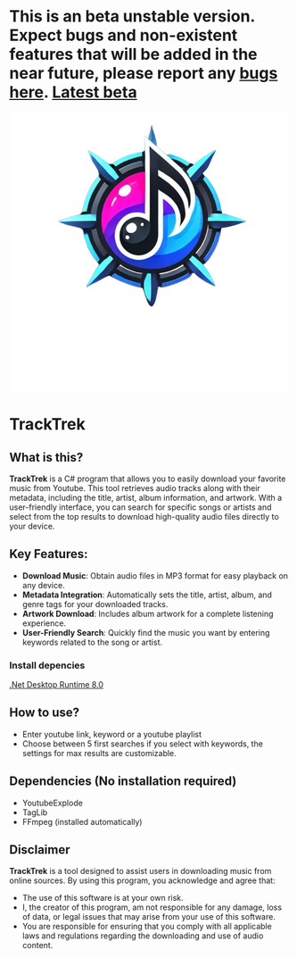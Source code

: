 # This is an beta unstable version. Expect bugs and non-existent features that will be added in the near future, please report any [bugs here](https://github.com/Alleexx129/TrackTrek-CS/issues). [Latest beta](https://github.com/Alleexx129/TrackTrek-CS/releases/tag/v1.1.4-beta2)

![Alt text](https://raw.githubusercontent.com/Alleexx129/Nyanko/refs/heads/main/logo.png "TrackTrek")

# TrackTrek

## What is this?
**TrackTrek** is a C# program that allows you to easily download your favorite music from Youtube. This tool retrieves audio tracks along with their metadata, including the title, artist, album information, and artwork. With a user-friendly interface, you can search for specific songs or artists and select from the top results to download high-quality audio files directly to your device.

## Key Features:
- **Download Music**: Obtain audio files in MP3 format for easy playback on any device.
- **Metadata Integration**: Automatically sets the title, artist, album, and genre tags for your downloaded tracks.
- **Artwork Download**: Includes album artwork for a complete listening experience.
- **User-Friendly Search**: Quickly find the music you want by entering keywords related to the song or artist.

### Install depencies
[.Net Desktop Runtime 8.0](https://dotnet.microsoft.com/en-us/download/dotnet/thank-you/runtime-desktop-8.0.14-windows-x64-installer)

## How to use?
- Enter youtube link, keyword or a youtube playlist
- Choose between 5 first searches if you select with keywords, the settings for max results are customizable.

## Dependencies (No installation required)
- YoutubeExplode
- TagLib
- FFmpeg (installed automatically)

## Disclaimer
**TrackTrek** is a tool designed to assist users in downloading music from online sources. By using this program, you acknowledge and agree that:
- The use of this software is at your own risk.
- I, the creator of this program, am not responsible for any damage, loss of data, or legal issues that may arise from your use of this software.
- You are responsible for ensuring that you comply with all applicable laws and regulations regarding the downloading and use of audio content.
